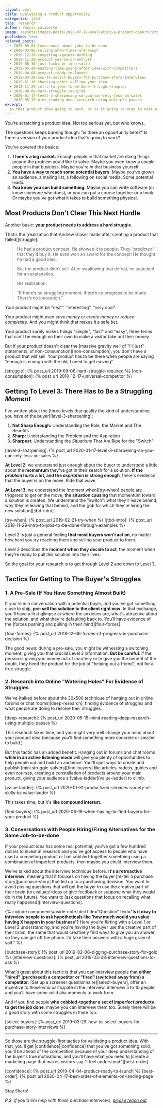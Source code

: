 ```yaml
---
layout: post
title: Evaluating a Product Opportunity
categories: jtbd
tags: research
author: Pascal Laliberté
image: /assets/images/posts/2020-07-17-evaluating-a-product-opportunity.jpg
published: true
related_posts:
  - 2020-05-01-learn-more-about-jobs-to-be-done
  - 2020-03-06-selling-when-times-are-rough
  - 2019-12-20-competing-against-nothing
  - 2019-11-29-product-yes-no-or-not-yet
  - 2019-08-30-just-lucky-or-idea-solid
  - 2019-05-24-wasting-time-going-after-idea-with-competitors
  - 2019-04-04-product-ready-to-launch
  - 2019-03-29-how-to-select-buyers-for-purchase-story-interviews
  - 2019-01-10-changing-orbit-selling-your-idea
  - 2018-11-29-intro-to-jobs-to-be-done-through-examples
  - 2019-09-06-hard-struggle-required
  - 2020-01-17-level-3-sharpening-so-you-can-rely-less-on-sales
  - 2020-05-15-mind-reading-deep-research-using-multiple-passes
excerpt:
  Is that product idea going to work, or is it going to stay in neat-o land? To know for sure, you gotta find some struggling moments. Here are a few struggle-first tactics for evaluating a product opportunity.
---
```


You're scratching a product idea. Not too serious yet, but who knows.

The questions keeps burning though: "is there an opportunity here?" Is there a version of your product idea that's going to work?

You've covered the basics:

1. **There's a big market.** Enough people in that market are doing things around the problem you'd like to solve. Maybe you even know a couple people in that business. Maybe you're in that business yourself.
2. **You have a way to reach some potential buyers.** Maybe you've grown an audience, a mailing list, a following on social media. Some potential leads.
3. **You know you can build something.** Maybe you can write software (or know someone who does), or you can put a course together or a book. Or maybe you've got what it takes to build something physical.

## Most Products Don't Clear This Next Hurdle

Another basic: **your product needs to address a hard struggle**.

That's the [realization that Andrew Glaser made after creating a product that failed][struggle].

> He had a product concept. He showed it to people. They “predicted” that they’d buy it. He even won an award for the concept! He thought he had a good idea.
>
> But the product didn’t sell. After swallowing that defeat, he searched for an explanation.
>
> His realization:
> 
> “If there’s no struggling moment, there’s no progress to be made. There’s no innovation.”

Your product might be "neat", "interesting", "very cool".

Your product might even _save money_ or _create money_ or _reduce complexity_. And you might think that makes it a safe bet.

Your product surely makes things "simple", "fast" and "easy", three terms that can't be enough on their own to make a visitor take out their money.

But if your product doesn't clear the [massive gravity well of "I'll just" statements, of non-consumption][non-consumption], you don't have a product that will sell. Your product has to be there when people are saying "enough is enough with the old, I need to get moving".

[struggle]: {% post_url 2019-09-06-hard-struggle-required %}
[non-consumption]: {% post_url 2018-12-17-universal-competitor %}

## Getting To Level 3: There Has to Be a Struggling _Moment_

I've written about the [three levels that qualify the kind of understanding you have of the buyer][level-3-sharpening]:

1. **Not Sharp Enough:** Understanding the Role, the Market and The Benefits
2. **Sharp:** Understanding the Problem and the Aspiration
3. **Sharpest:** Understanding the _Situations_ That Are Ripe for the "Switch"

[level-3-sharpening]: {% post_url 2020-01-17-level-3-sharpening-so-you-can-rely-less-on-sales %}

**At Level 2**, we understand just enough about the buyer to understand a little about the **momentum** they've got in their search for a solution. **If the _problem_ hurts a lot, and the _aspiration_ is strong enough**, there's evidence that the buyer is on the move. Ride that wave.

**At Level 3**, we understand the [moment when][try-when] people are triggered to get on the move, **the situation causing** that momentum toward a solution is created. We understand the "switch": what they'll leave behind, why they're leaving that behind, and the [job for which they're hiring the new solution][jtbd-intro].

[try-when]: {% post_url 2019-02-21-try-when %}
[jtbd-intro]: {% post_url 2018-11-29-intro-to-jobs-to-be-done-through-examples %}

Level 2 is just a general feeling **that most buyers won't act on**, no matter how hard you try reaching them and selling your product to them.

Level 3 describes the **moment when they decide to act**, the moment when they're ready to pull this solution into their lives.

So the goal for your research is to get through Level 2 and down to Level 3.

## Tactics for Getting to The Buyer's Struggles

### 1. A Pre-Sale (If You Have Something Almost Built)

If you're in a conversation with a potential buyer, and you've got something close to ship, **pre-sell the solution to the client right now**. In that exchange, you'll have a first glimpse at where the anxieties are, what's attractive about the solution, and what they're defaulting back to. You'll have evidence of the [forces pushing and pulling in their mind][four-forces].

[four-forces]: {% post_url 2018-12-06-forces-of-progress-in-purchase-decision %}

The good news: during a pre-sale, you might be witnessing a switching moment, giving you that crucial Level 3 information. **But be careful**: if the person is giving you money out of courtesy or to give you the benefit of the doubt, they hired the product for the job of "helping out a friend", not for a true struggle.

### 2. Research into Online "Watering Holes" For Evidence of Struggles

We've [talked before about the 30x500 technique of hanging out in online forums or chat rooms][deep-research], finding evidence of struggles and what people are doing to resolve their struggles.

[deep-research]: {% post_url 2020-05-15-mind-reading-deep-research-using-multiple-passes %}

This research takes time, and you might very well change your mind about your product idea (because you'll find something more concrete or smaller to build.)

But this tactic has an added benefit. Hanging out in forums and chat rooms **while in an active listening mode** will give you plenty of opportunities to help people out and build an audience. You'll spot ways to create and publish [mini struggle-solvers][find-buyers] like articles, videos, guides and even courses, creating a constellation of products around your main product, giving your audience a [value-ladder][value-ladder] to climb.

[value-ladder]: {% post_url 2020-01-31-productized-services-variety-of-skills-to-value-ladder %}

This takes time, but it's **like compound interest**.

[find-buyers]: {% post_url 2020-06-19-when-having-to-find-buyers-for-your-product %}

### 3. Conversations with People Hiring/Firing Alternatives for the Same Job-to-be-done

If your product idea has some real potential, you've got a few hundred dollars to invest in research and you've got access to people who have used a competing product or has cobbled-together something using a combination of imperfect products, then maybe you could interview them.

We've talked about the interview technique before. **It's a retroactive interview**, meaning that it focuses on having the buyer [re-tell a purchase story][purchase-story] that led up to a purchasing decision. You want to avoid posing questions that will get the buyer to use the creative part of their brain (to evaluate ideas or give feedback or suppose what they would do in the future). You want to [ask questions that focus on recalling what really happened][interview-questions].

{% include components/aside-note.html title="Question" text="**Is it okay to interview people to ask hypotheticals like 'how much would you value having X happen in your business'?** Here you're flirting with a Level 1 or Level 2 understanding, and you're having the buyer use the creative part of their brain, the same that would creatively find ways to give you an answer so they can get off the phone. I'd take their answers with a huge grain of salt." %}

[purchase-story]: {% post_url 2019-02-08-digging-purchase-story-for-gold %}
[interview-questions]: {% post_url 2019-03-08-interview-questions-to-ask %}

What's great about this tactic is that you can interview people that **either "hired" (purchased) a competitor or "fired" (switched away from) a competitor**. [Set up a screener questionnaire][select-buyers], offer an incentive to those who participate in the interview, interview 5 to 10 people, and you'll have some solid aha moments to work from.

And if you find people **who cobbled-together a set of imperfect products to get the job done**, maybe you can interview them too. Surely there will be a good story with some struggles in there too.

[select-buyers]: {% post_url 2019-03-29-how-to-select-buyers-for-purchase-story-interviews %}

---

So those are the [struggle-first](/struggle-first) tactics for validating a product idea. With that, you'll get [confidence][confidence] that you've got something solid, you'll be ahead of the competition because of your deep understanding of the buyer's true motivations, and you'll have what you need to [create a marketing page that makes visitors say "I feel understood"][best-order].

[confidence]: {% post_url 2019-04-04-product-ready-to-launch %}
[best-order]: {% post_url 2020-04-17-best-order-of-elements-on-landing-page %}

Stay Sharp!

_P.S. If you'd like help with these purchase interviews, [please reach out](mailto:pascal@hey.com?subject=Purchase+Interviews)._
